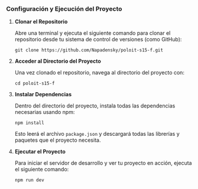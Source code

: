 ### Configuración y Ejecución del Proyecto

1. **Clonar el Repositorio**

   Abre una terminal y ejecuta el siguiente comando para clonar el repositorio desde tu sistema de control de versiones (como GitHub):

   ```
   git clone https://github.com/Napadensky/poloit-s15-f.git
   ```

2. **Acceder al Directorio del Proyecto**

   Una vez clonado el repositorio, navega al directorio del proyecto con:

   ```
   cd poloit-s15-f
   ```

3. **Instalar Dependencias**

   Dentro del directorio del proyecto, instala todas las dependencias necesarias usando npm:

   ```
   npm install
   ```

   Esto leerá el archivo `package.json` y descargará todas las librerías y paquetes que el proyecto necesita.

4. **Ejecutar el Proyecto**

   Para iniciar el servidor de desarrollo y ver tu proyecto en acción, ejecuta el siguiente comando:

   ```
   npm run dev
   ```
